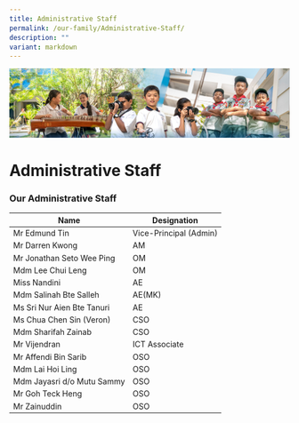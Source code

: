 ```yaml
---
title: Administrative Staff
permalink: /our-family/Administrative-Staff/
description: ""
variant: markdown
---
```

![](/images/AboutUs.jpg)


Administrative Staff
====================

### **Our Administrative Staff**

| Name              | Designation |
|----------------------------|------------------------|
| Mr Edmund Tin              | Vice-Principal (Admin) |
| Mr Darren Kwong            | AM                     |
| Mr Jonathan Seto Wee Ping  | OM                   |
| Mdm Lee Chui Leng           | OM                   |
| Miss Nandini               | AE                     |
| Mdm Salinah Bte Salleh     | AE(MK)                 |
| Ms Sri Nur Aien Bte Tanuri               | AE                     |
| Ms Chua Chen Sin (Veron)              | CSO                    |
| Mdm Sharifah Zainab        | CSO                    |
| Mr Vijendran               | ICT Associate          |
| Mr Affendi Bin Sarib       | OSO                    |
| Mdm Lai Hoi Ling           | OSO                    |
| Mdm Jayasri d/o Mutu Sammy | OSO                    |
| Mr Goh Teck Heng           | OSO                    |
| Mr Zainuddin               | OSO                    |
